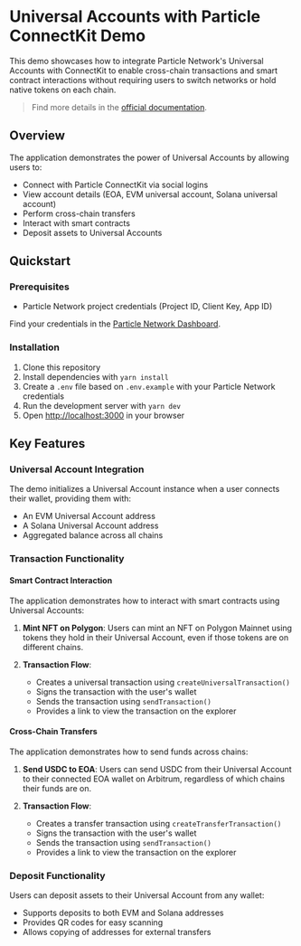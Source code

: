 # Universal Accounts with Particle ConnectKit Demo

This demo showcases how to integrate Particle Network's Universal Accounts with ConnectKit to enable cross-chain transactions and smart contract interactions without requiring users to switch networks or hold native tokens on each chain.

> Find more details in the [official documentation](https://developers.particle.network/universal-accounts/cha/overview).

## Overview

The application demonstrates the power of Universal Accounts by allowing users to:

- Connect with Particle ConnectKit via social logins
- View account details (EOA, EVM universal account, Solana universal account)
- Perform cross-chain transfers
- Interact with smart contracts
- Deposit assets to Universal Accounts

## Quickstart

### Prerequisites

- Particle Network project credentials (Project ID, Client Key, App ID)

Find your credentials in the [Particle Network Dashboard](https://dashboard.particle.network/).

### Installation

1. Clone this repository
2. Install dependencies with `yarn install`
3. Create a `.env` file based on `.env.example` with your Particle Network credentials
4. Run the development server with `yarn dev`
5. Open [http://localhost:3000](http://localhost:3000) in your browser

## Key Features

### Universal Account Integration

The demo initializes a Universal Account instance when a user connects their wallet, providing them with:

- An EVM Universal Account address
- A Solana Universal Account address
- Aggregated balance across all chains

### Transaction Functionality

#### Smart Contract Interaction

The application demonstrates how to interact with smart contracts using Universal Accounts:

1. **Mint NFT on Polygon**: Users can mint an NFT on Polygon Mainnet using tokens they hold in their Universal Account, even if those tokens are on different chains.

2. **Transaction Flow**:
   - Creates a universal transaction using `createUniversalTransaction()`
   - Signs the transaction with the user's wallet
   - Sends the transaction using `sendTransaction()`
   - Provides a link to view the transaction on the explorer

#### Cross-Chain Transfers

The application demonstrates how to send funds across chains:

1. **Send USDC to EOA**: Users can send USDC from their Universal Account to their connected EOA wallet on Arbitrum, regardless of which chains their funds are on.

2. **Transaction Flow**:
   - Creates a transfer transaction using `createTransferTransaction()`
   - Signs the transaction with the user's wallet
   - Sends the transaction using `sendTransaction()`
   - Provides a link to view the transaction on the explorer

### Deposit Functionality

Users can deposit assets to their Universal Account from any wallet:

- Supports deposits to both EVM and Solana addresses
- Provides QR codes for easy scanning
- Allows copying of addresses for external transfers
